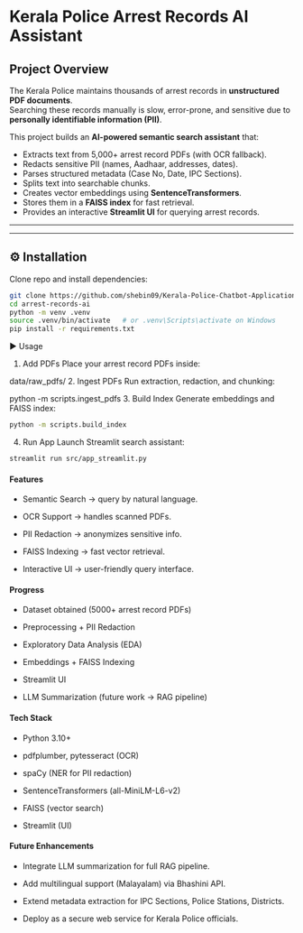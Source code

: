 #  Kerala Police Arrest Records AI Assistant

##  Project Overview
The Kerala Police maintains thousands of arrest records in **unstructured PDF documents**.  
Searching these records manually is slow, error-prone, and sensitive due to **personally identifiable information (PII)**.  

This project builds an **AI-powered semantic search assistant** that:
- Extracts text from 5,000+ arrest record PDFs (with OCR fallback).
- Redacts sensitive PII (names, Aadhaar, addresses, dates).
- Parses structured metadata (Case No, Date, IPC Sections).
- Splits text into searchable chunks.
- Creates vector embeddings using **SentenceTransformers**.
- Stores them in a **FAISS index** for fast retrieval.
- Provides an interactive **Streamlit UI** for querying arrest records.

---

---

## ⚙️ Installation
Clone repo and install dependencies:
```bash
git clone https://github.com/shebin09/Kerala-Police-Chatbot-Application-arrest-records-
cd arrest-records-ai
python -m venv .venv
source .venv/bin/activate   # or .venv\Scripts\activate on Windows
pip install -r requirements.txt
```
▶️ Usage
1. Add PDFs
Place your arrest record PDFs inside:


data/raw_pdfs/
2. Ingest PDFs
Run extraction, redaction, and chunking:



python -m scripts.ingest_pdfs
3. Build Index
Generate embeddings and FAISS index:


```bash
python -m scripts.build_index
```
4. Run App
Launch Streamlit search assistant:


```bash
streamlit run src/app_streamlit.py
```
#### Features
* Semantic Search → query by natural language.

* OCR Support → handles scanned PDFs.

* PII Redaction → anonymizes sensitive info.

* FAISS Indexing → fast vector retrieval.

* Interactive UI → user-friendly query interface.

#### Progress
* Dataset obtained (5000+ arrest record PDFs)

* Preprocessing + PII Redaction

* Exploratory Data Analysis (EDA)

* Embeddings + FAISS Indexing

* Streamlit UI 

* LLM Summarization (future work → RAG pipeline)

#### Tech Stack
* Python 3.10+

* pdfplumber, pytesseract (OCR)

* spaCy (NER for PII redaction)

* SentenceTransformers (all-MiniLM-L6-v2)

* FAISS (vector search)

* Streamlit (UI)

#### Future Enhancements
* Integrate LLM summarization for full RAG pipeline.

* Add multilingual support (Malayalam) via Bhashini API.

* Extend metadata extraction for IPC Sections, Police Stations, Districts.

* Deploy as a secure web service for Kerala Police officials.
